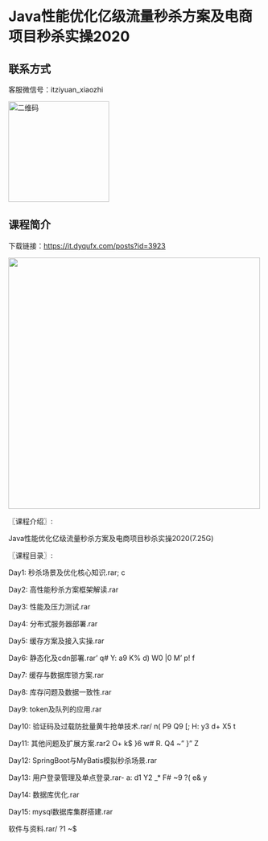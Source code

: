 # Java性能优化亿级流量秒杀方案及电商项目秒杀实操2020

## 联系方式

客服微信号：itziyuan_xiaozhi

<img src="https://ziyuanyun.oss-cn-guangzhou.aliyuncs.com/common/20240614073449/666b82192834a.jpg" width="200" height="200" alt="二维码">

## 课程简介

下载链接：https://it.dyqufx.com/posts?id=3923

<img src="https://ziyuanyun.oss-cn-guangzhou.aliyuncs.com/yun/20240515185418/6644945adf475.jpg" width="500" alt="">

  〖课程介绍〗:

 Java性能优化亿级流量秒杀方案及电商项目秒杀实操2020(7.25G)

 〖课程目录〗:

 Day1: 秒杀场景及优化核心知识.rar; c

 Day2: 高性能秒杀方案框架解读.rar

 Day3: 性能及压力测试.rar

 Day4: 分布式服务器部署.rar

 Day5: 缓存方案及接入实操.rar

 Day6: 静态化及cdn部署.rar&#8217; q# Y: a9 K% d) W0 |0 M&#8217; p! f

 Day7: 缓存与数据库锁方案.rar

 Day8: 库存问题及数据一致性.rar

 Day9: token及队列的应用.rar

 Day10: 验证码及过载防批量黄牛抢单技术.rar/ n( P9 Q9 [; H: y3 d+ X5 t

 Day11: 其他问题及扩展方案.rar2 O+ k$ }6 w# R. Q4 ~&#8221; }&#8221; Z

 Day12: SpringBoot与MyBatis模拟秒杀场景.rar

 Day13: 用户登录管理及单点登录.rar- a: d1 Y2 _* F# ~9 ?( e&amp; y

 Day14: 数据库优化.rar

 Day15: mysql数据库集群搭建.rar

 软件与资料.rar/ ?1 ~$

  